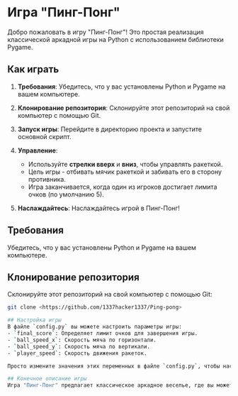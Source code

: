 # Игра "Пинг-Понг"

Добро пожаловать в игру "Пинг-Понг"! Это простая реализация классической аркадной игры на Python с использованием библиотеки Pygame.

## Как играть

1. **Требования**: Убедитесь, что у вас установлены Python и Pygame на вашем компьютере.

2. **Клонирование репозитория**: Склонируйте этот репозиторий на свой компьютер с помощью Git.

3. **Запуск игры**: Перейдите в директорию проекта и запустите основной скрипт.

4. **Управление**:
   - Используйте **стрелки вверх** и **вниз**, чтобы управлять ракеткой.
   - Цель игры - отбивать мячик ракеткой и забивать его в сторону противника.
   - Игра заканчивается, когда один из игроков достигает лимита очков (по умолчанию 5).

5. **Наслаждайтесь**: Наслаждайтесь игрой в Пинг-Понг!

## Требования
Убедитесь, что у вас установлены Python и Pygame на вашем компьютере.

## Клонирование репозитория
Склонируйте этот репозиторий на свой компьютер с помощью Git:
```bash
git clone <https://github.com/1337hacker1337/Ping-pong>

## Настройка игры
В файле `config.py` вы можете настроить параметры игры:
- `final_score`: Определяет лимит очков для завершения игры.
- `ball_speed_x`: Скорость мяча по горизонтали.
- `ball_speed_y`: Скорость мяча по вертикали.
- `player_speed`: Скорость движения ракеток.

Просто измените значения этих переменных в файле `config.py`, чтобы настроить игру по вашему вкусу.

## Конечное описание игры
Игра "Пинг-Понг" предлагает классическое аркадное веселье, где вы можете соревноваться против компьютера или друга. Бросьте вызов своим рефлексам и стратегическому мышлению, чтобы достичь победы. Управляйте ракеткой, отбивайте мяч и смотрите, как ваш счет растет! С настраиваемыми параметрами игры в файле `config.py` вы можете настроить игровой процесс по своему усмотрению. Наслаждайтесь этой захватывающей аркадной игрой "Пинг-Понг"!
